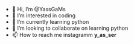 - 👋 Hi, I’m @YassGaMs
- 👀 I’m interested in coding
- 🌱 I’m currently learning python
- 💞️ I’m looking to collaborate on learning python
- 📫 How to reach me instagramm __y_as_ser__

<!---
YassGaMs/YassGaMs is a ✨ special ✨ repository because its `README.md` (this file) appears on your GitHub profile.
You can click the Preview link to take a look at your changes.
--->
